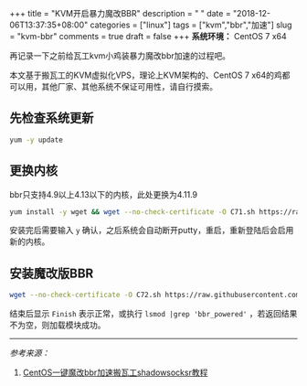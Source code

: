+++
title = "KVM开启暴力魔改BBR"
description = " "
date = "2018-12-06T13:37:35+08:00"
categories = ["linux"]
tags = ["kvm","bbr","加速"]
slug = "kvm-bbr"
comments = true
draft = false
+++
**系统环境：** CentOS 7 x64

再记录一下之前给瓦工kvm小鸡装暴力魔改bbr加速的过程吧。

本文基于搬瓦工的KVM虚拟化VPS，理论上KVM架构的、CentOS 7 x64的鸡都可以用，其他厂家、其他系统不保证可用性，请自行摸索。

## 先检查系统更新

```bash
yum -y update
```

## 更换内核

bbr只支持4.9以上4.13以下的内核，此处更换为4.11.9

```bash
yum install -y wget && wget --no-check-certificate -O C71.sh https://raw.githubusercontent.com/xratzh/CBBR/master/C71.sh && sudo bash C71.sh
```

安装完后需要输入 `y` 确认，之后系统会自动断开putty，重启，重新登陆后会启用新的内核。

## 安装魔改版BBR

```bash
wget --no-check-certificate -O C72.sh https://raw.githubusercontent.com/xratzh/CBBR/master/C72.sh && sudo bash C72.sh
```

结束后显示 `Finish` 表示正常，或执行 `lsmod |grep 'bbr_powered'` ，若返回结果不为空，则加载模块成功。

---

*参考来源：*

1. [CentOS一键魔改bbr加速搬瓦工shadowsocksr教程](https://xratzh.com/2017/10/09/bwg3/)